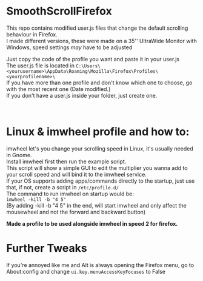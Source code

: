 # SmoothScrollFirefox

This repo contains modified user.js files that change the default scrolling behaviour in Firefox.<br>
I made different versions, these were made on a 35'' UltraWide Monitor with Windows, speed settings *may* have to be adjusted<br>

Just copy the code of the profile you want and paste it in your user.js<br>
The user.js file is located in `C:\Users\<yourusername>\AppData\Roaming\Mozilla\Firefox\Profiles\<yourprofilename>\`<br>
If you have more than one profile and don't know which one to choose, go with the most recent one (Date modified.)<br>
If you don't have a user.js inside your folder, just create one.

<br>

# Linux & imwheel profile and how to:

imwheel let's you change your scrolling speed in Linux, it's usually needed in Gnome.<br>
Install imwheel first then run the example script.<br>
This script will show a simple GUI to edit the multiplier you wanna add to your scroll speed and will bind it to the imwheel service.<br>
If your OS supports adding apps/commands directly to the startup, just use that, if not, create a script in ```/etc/profile.d/```<br>
The command to run imwheel on startup would be:<br>
```imwheel -kill -b "4 5"```<br>
(By adding -kill -b "4 5" in the end, will start imwheel and only affect the mousewheel and not the forward and backward button)

**Made a profile to be used alongside imwheel in speed 2 for firefox.**

# Further Tweaks

If you're annoyed like me and Alt is always opening the Firefox menu, go to About:config and change ```ui.key.menuAccessKeyFocuses``` to False
